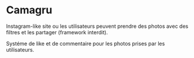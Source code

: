 # Camagru

Instagram-like site ou les utilisateurs peuvent prendre des photos avec des filtres et les partager (framework interdit).

Systéme de like et de commentaire pour les photos prises par les utilisateurs.

